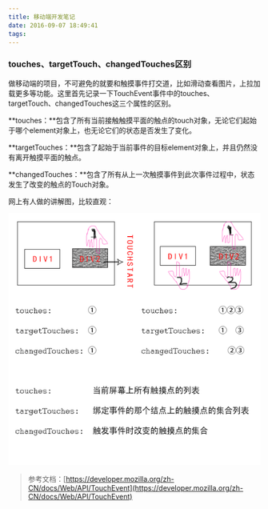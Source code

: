 ```yaml
---
title: 移动端开发笔记
date: 2016-09-07 18:49:41
tags:
---
```


### touches、targetTouch、changedTouches区别

做移动端的项目，不可避免的就要和触摸事件打交道，比如滑动查看图片，上拉加载更多等功能。这里首先记录一下TouchEvent事件中的touches、targetTouch、changedTouches这三个属性的区别。
<!--more-->

**touches：**包含了所有当前接触触摸平面的触点的touch对象，无论它们起始于哪个element对象上，也无论它们的状态是否发生了变化。

**targetTouches：**包含了起始于当前事件的目标element对象上，并且仍然没有离开触摸平面的触点。

**changedTouches：**包含了所有从上一次触摸事件到此次事件过程中，状态发生了改变的触点的Touch对象。

网上有人做的讲解图，比较直观：

![TouchEvent](https://raw.githubusercontent.com/gaochen/gaochen.github.com/master/demo/image/20160912.png)

>参考文档：[https://developer.mozilla.org/zh-CN/docs/Web/API/TouchEvent](https://developer.mozilla.org/zh-CN/docs/Web/API/TouchEvent)
